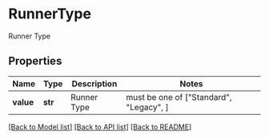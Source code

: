 # RunnerType

Runner Type

## Properties
Name | Type | Description | Notes
------------ | ------------- | ------------- | -------------
**value** | **str** | Runner Type |  must be one of ["Standard", "Legacy", ]

[[Back to Model list]](../README.md#documentation-for-models) [[Back to API list]](../README.md#documentation-for-api-endpoints) [[Back to README]](../README.md)


